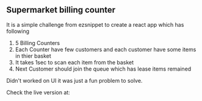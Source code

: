 ## Supermarket billing counter

It is a simple challenge from ezsnippet to create a react app which has following 
1.  5 Billing Counters
2.  Each Counter have few customers and each customer have some items in thier basket
3.  It takes 1sec to scan each item from the basket
4.  Next Customer should join the queue which has lease items remained

Didn't worked on UI it was just a fun problem to solve.

Check the live version at: 
